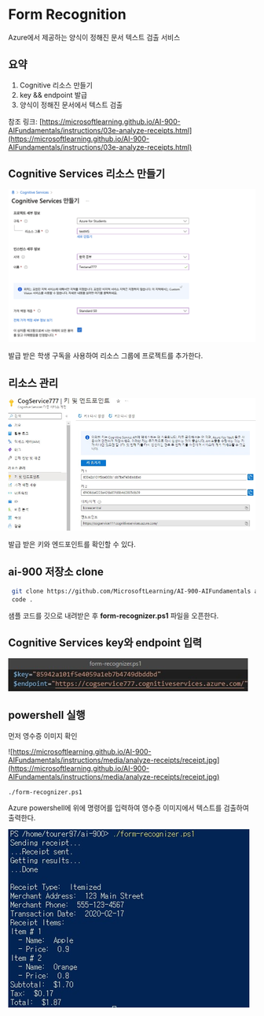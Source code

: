 # Form Recognition

Azure에서 제공하는 양식이 정해진 문서 텍스트 검출 서비스

## 요약
1. Cognitive 리소스 만들기
2. key && endpoint 발급
3. 양식이 정해진 문서에서 텍스트 검출

참조 링크: [https://microsoftlearning.github.io/AI-900-AIFundamentals/instructions/03e-analyze-receipts.html](https://microsoftlearning.github.io/AI-900-AIFundamentals/instructions/03e-analyze-receipts.html)

## Cognitive Services 리소스 만들기

![./md_img/04_ta_resource.png](./md_img/04_ta_resource.png)

발급 받은 학생 구독을 사용하여 리소스 그룹에 프로젝트를 추가한다.

## 리소스 관리

![./md_img/03_cv_keyend1](./md_img/03_cv_keyend1.jpg)

발급 받은 키와 엔드포인트를 확인할 수 있다.

## ai-900 저장소 clone

```bash
 git clone https://github.com/MicrosoftLearning/AI-900-AIFundamentals ai-900
 code .
```
샘플 코드를 깃으로 내려받은 후 __form-recognizer.ps1__ 파일을 오픈한다.

## Cognitive Services key와 endpoint 입력

![./md_img/03_fr_keyendpoint.jpg](./md_img/03_ocrfr_keyendpoint.jpg)

## powershell 실행

먼저 영수증 이미지 확인

![https://microsoftlearning.github.io/AI-900-AIFundamentals/instructions/media/analyze-receipts/receipt.jpg](https://microsoftlearning.github.io/AI-900-AIFundamentals/instructions/media/analyze-receipts/receipt.jpg)

```bash
./form-recognizer.ps1
```

Azure powershell에 위에 명령어를 입력하여 영수증 이미지에서 텍스트를 검출하여 출력한다.

![./md_img/03_ocrfr_result.jpg](./md_img/03_ocrfr_result.jpg)